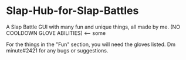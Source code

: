 # Slap-Hub-for-Slap-Battles
A Slap Battle GUI with many fun and unique things, all made by me.
(NO COOLDOWN GLOVE ABILITIES) <-- some



For the things in the "Fun" section, you will need the gloves listed.
Dm minute#2421 for any bugs or suggestions.


